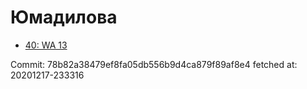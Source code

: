 # Юмадилова
- [40: WA 13](40.md)

Commit: 78b82a38479ef8fa05db556b9d4ca879f89af8e4
 fetched at: 20201217-233316
